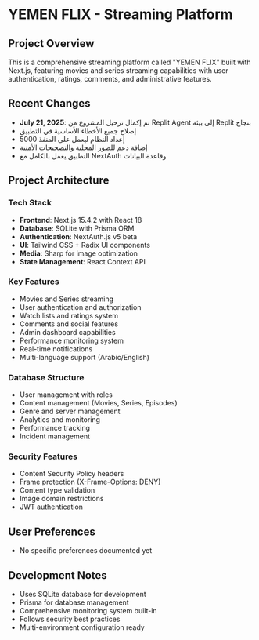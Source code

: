 # YEMEN FLIX - Streaming Platform

## Project Overview
This is a comprehensive streaming platform called "YEMEN FLIX" built with Next.js, featuring movies and series streaming capabilities with user authentication, ratings, comments, and administrative features.

## Recent Changes
- **July 21, 2025**: تم إكمال ترحيل المشروع من Replit Agent إلى بيئة Replit بنجاح
- إصلاح جميع الأخطاء الأساسية في التطبيق
- إعداد النظام ليعمل على المنفذ 5000
- إضافة دعم للصور المحلية والتصحيحات الأمنية
- التطبيق يعمل بالكامل مع NextAuth وقاعدة البيانات

## Project Architecture

### Tech Stack
- **Frontend**: Next.js 15.4.2 with React 18
- **Database**: SQLite with Prisma ORM
- **Authentication**: NextAuth.js v5 beta
- **UI**: Tailwind CSS + Radix UI components
- **Media**: Sharp for image optimization
- **State Management**: React Context API

### Key Features
- Movies and Series streaming
- User authentication and authorization
- Watch lists and ratings system
- Comments and social features
- Admin dashboard capabilities
- Performance monitoring system
- Real-time notifications
- Multi-language support (Arabic/English)

### Database Structure
- User management with roles
- Content management (Movies, Series, Episodes)
- Genre and server management
- Analytics and monitoring
- Performance tracking
- Incident management

### Security Features
- Content Security Policy headers
- Frame protection (X-Frame-Options: DENY)
- Content type validation
- Image domain restrictions
- JWT authentication

## User Preferences
- No specific preferences documented yet

## Development Notes
- Uses SQLite database for development
- Prisma for database management
- Comprehensive monitoring system built-in
- Follows security best practices
- Multi-environment configuration ready